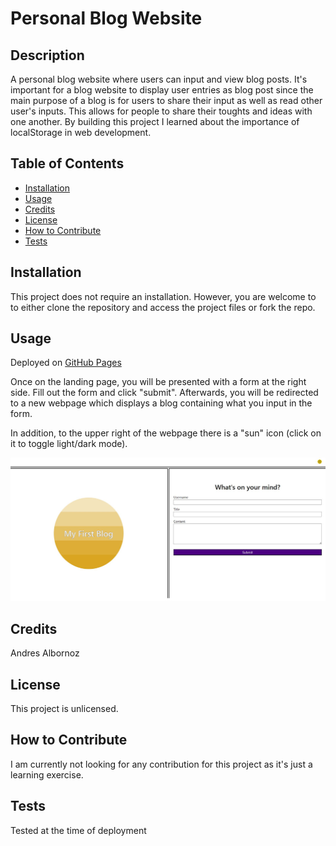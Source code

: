 # Personal Blog Website

## Description
A personal blog website where users can input and view blog posts. It's important for a blog website to display user entries as blog post since the main purpose of a blog is for users to share their input as well as read other user's inputs. This allows for people to share their toughts and ideas with one another. By building this project I learned about the importance of localStorage in web development.

## Table of Contents
- [Installation](#installation)
- [Usage](#usage)
- [Credits](#credits)
- [License](#license)
- [How to Contribute](#how-to-contribute)
- [Tests](#tests)

## Installation
This project does not require an installation. However, you are welcome to to either clone the repository and access the project files or fork the repo.

## Usage
Deployed on [GitHub Pages](https://andresalbornozgil.github.io/personal-blog-website/)

Once on the landing page, you will be presented with a form at the right side. Fill out the form and click "submit". Afterwards, you will be redirected to a new webpage which displays a blog containing what you input in the form.

In addition, to the upper right of the webpage there is a "sun" icon (click on it to toggle light/dark mode).

![image of Personal Blog Website](assets/images/personal-blog-website-1st.JPG)

## Credits
Andres Albornoz

## License
This project is unlicensed.

## How to Contribute
I am currently not looking for any contribution for this project as it's just a learning exercise.

## Tests
Tested at the time of deployment
